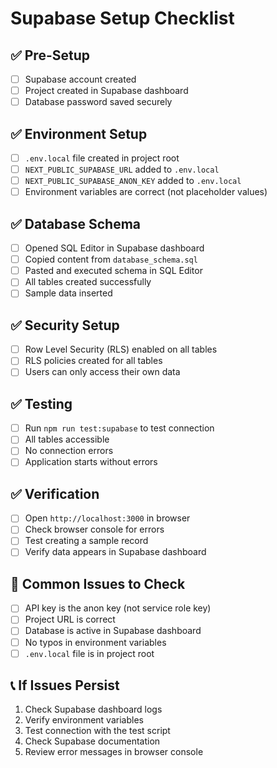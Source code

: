 # Supabase Setup Checklist

## ✅ Pre-Setup
- [ ] Supabase account created
- [ ] Project created in Supabase dashboard
- [ ] Database password saved securely

## ✅ Environment Setup
- [ ] `.env.local` file created in project root
- [ ] `NEXT_PUBLIC_SUPABASE_URL` added to `.env.local`
- [ ] `NEXT_PUBLIC_SUPABASE_ANON_KEY` added to `.env.local`
- [ ] Environment variables are correct (not placeholder values)

## ✅ Database Schema
- [ ] Opened SQL Editor in Supabase dashboard
- [ ] Copied content from `database_schema.sql`
- [ ] Pasted and executed schema in SQL Editor
- [ ] All tables created successfully
- [ ] Sample data inserted

## ✅ Security Setup
- [ ] Row Level Security (RLS) enabled on all tables
- [ ] RLS policies created for all tables
- [ ] Users can only access their own data

## ✅ Testing
- [ ] Run `npm run test:supabase` to test connection
- [ ] All tables accessible
- [ ] No connection errors
- [ ] Application starts without errors

## ✅ Verification
- [ ] Open `http://localhost:3000` in browser
- [ ] Check browser console for errors
- [ ] Test creating a sample record
- [ ] Verify data appears in Supabase dashboard

## 🚨 Common Issues to Check
- [ ] API key is the anon key (not service role key)
- [ ] Project URL is correct
- [ ] Database is active in Supabase dashboard
- [ ] No typos in environment variables
- [ ] `.env.local` file is in project root

## 📞 If Issues Persist
1. Check Supabase dashboard logs
2. Verify environment variables
3. Test connection with the test script
4. Check Supabase documentation
5. Review error messages in browser console 